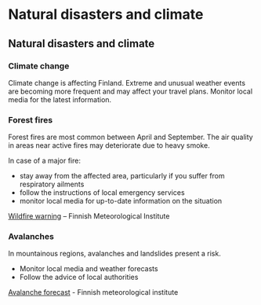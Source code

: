 # Natural disasters and climate

## Natural disasters and climate

### Climate change

Climate change is affecting Finland. Extreme and unusual weather events are becoming more frequent and may affect your travel plans. Monitor local media for the latest information.

### Forest fires

Forest fires are most common between April and September. The air quality in areas near active fires may deteriorate due to heavy smoke.

In case of a major fire:

* stay away from the affected area, particularly if you suffer from respiratory ailments
* follow the instructions of local emergency services
* monitor local media for up-to-date information on the situation

[Wildfire warning](https://en.ilmatieteenlaitos.fi/wildfire-warning) – Finnish Meteorological Institute

### Avalanches

In mountainous regions, avalanches and landslides present a risk.

* Monitor local media and weather forecasts
* Follow the advice of local authorities

[Avalanche forecast](https://en.ilmatieteenlaitos.fi/avalanche-forecast) - Finnish meteorological institute